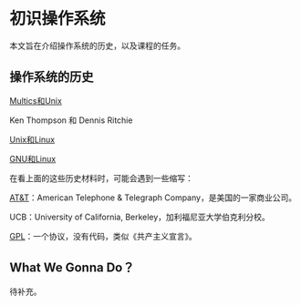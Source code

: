 # 初识操作系统

本文旨在介绍操作系统的历史，以及课程的任务。

## 操作系统的历史

[Multics和Unix](https://zhuanlan.zhihu.com/p/38592828)

Ken Thompson 和 Dennis Ritchie

[Unix和Linux](http://c.biancheng.net/view/707.html)

[GNU和Linux](https://www.zhihu.com/question/319783573/answer/656033035)

在看上面的这些历史材料时，可能会遇到一些缩写：

[AT&T](https://baike.baidu.com/item/%E7%BE%8E%E5%9B%BD%E7%94%B5%E8%AF%9D%E7%94%B5%E6%8A%A5%E5%85%AC%E5%8F%B8/3454291?)：American Telephone & Telegraph Company，是美国的一家商业公司。

UCB：University of California, Berkeley，加利福尼亚大学伯克利分校。

[GPL](https://blog.51cto.com/itomc/45433?)：一个协议，没有代码，类似《共产主义宣言》。

## What We Gonna Do？

待补充。
